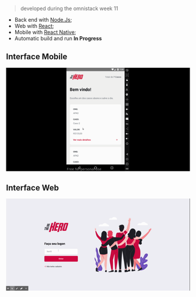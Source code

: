 > developed during the omnistack week 11 

- Back end with [Node.Js](https://nodejs.org/en/);
- Web with [React](https://pt-br.reactjs.org/);
- Mobile with [React Native](https://reactnative.dev/);
- Automatic build and run __In Progress__

## Interface Mobile
<p align="center">
    <img src="./images/be-the-hero-mobile.gif">
</p>

## Interface Web
<p align="center">
    <img src="./images/be-the-hero-web.gif">
</p>
